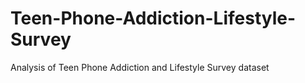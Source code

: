 # Teen-Phone-Addiction-Lifestyle-Survey
 Analysis of Teen Phone Addiction and Lifestyle Survey dataset
